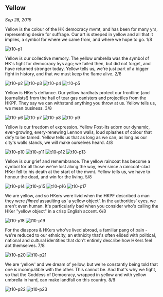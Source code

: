 ## Yellow
*Sep 28, 2019*

Yellow is the colour of the HK democracy mvmt, and has been for many yrs, representing desire for suffrage. Our art is steeped in yellow and all that it implies, a symbol for where we came from, and where we hope to go. 1/8

![t10-p1](images/thread10/t10-p1.jpg)

Yellow is our collective memory. The yellow umbrella was the symbol of HK's fight for democracy 5ys ago; we failed then, but did not forget, and have returned stronger today. Yellow tells us, we're just part of a bigger fight in history, and that we must keep the flame alive. 2/8

![t10-p2](images/thread10/t10-p2.jpg)
![t10-p3](images/thread10/t10-p3.jpg)
![t10-p4](images/thread10/t10-p4.jpg)
![t10-p5](images/thread10/t10-p5.jpg)

Yellow is HKer’s defiance. Our yellow hardhats protect our frontline (and journalists!) from the hail of tear gas canisters and projectiles from the HKPF. They say we can withstand anything you throw at us. Yellow tells us, we mean business. 3/8

![t10-p6](images/thread10/t10-p6.jpg)
![t10-p7](images/thread10/t10-p7.jpg)
![t10-p8](images/thread10/t10-p8.jpg)
![t10-p9](images/thread10/t10-p9.jpg)

Yellow is our freedom of expression. Yellow Post-Its adorn our dynamic, ever-growing, every-renewing Lennon walls, loud splashes of colour that defy to be tamed. Yellow tells us that as long as we can, as long as our city's walls stands, we will make ourselves heard. 4/8

![t10-p10](images/thread10/t10-p10.jpg)
![t10-p11](images/thread10/t10-p11.jpg)
![t10-p12](images/thread10/t10-p12.jpg)
![t10-p13](images/thread10/t10-p13.jpg)

Yellow is our grief and remembrance. The yellow raincoat has become a symbol for all those we've lost along the way, ever since a raincoat-clad HKer fell to his death at the start of the mvmt. Yellow tells us, we have to honour the dead, and win for the living. 5/8

![t10-p14](images/thread10/t10-p14.jpg)
![t10-p15](images/thread10/t10-p15.jpg)
![t10-p16](images/thread10/t10-p16.jpg)
![t10-p17](images/thread10/t10-p17.jpg)

We are yellow, and so HKers were livid when the HKPF described a man they were *filmed* assaulting as 'a yellow object'. In the authorities' eyes, we aren't even human. It's particularly bad when you consider who's calling the HKer "yellow object" in a crisp English accent. 6/8

![t10-p18](images/thread10/t10-p18.jpg)
![t10-p19](images/thread10/t10-p19.jpg)

For the diaspora & HKers who've lived abroad, a familiar pang of pain - we're reduced to our ethnicity, an ethnicity that's often elided with political, national and cultural identities that don't entirely describe how HKers feel abt themselves. 7/8

![t10-p20](images/thread10/t10-p20.jpg)
![t10-p21](images/thread10/t10-p21.jpg)

We are ‘yellow' and we dream of yellow, but we're constantly being told that one is incompatible with the other. This cannot be. And that's why we fight, so that the Goddess of Democracy, wrapped in yellow and with yellow umbrella in hard, can make landfall on this country. 8/8

![t10-p22](images/thread10/t10-p22.jpg)
![t10-p23](images/thread10/t10-p23.jpg)